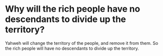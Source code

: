 # Why will the rich people have no descendants to divide up the territory?

Yahweh will change the territory of the people, and remove it from them. So the rich people will have no descendants to divide up the territory.
